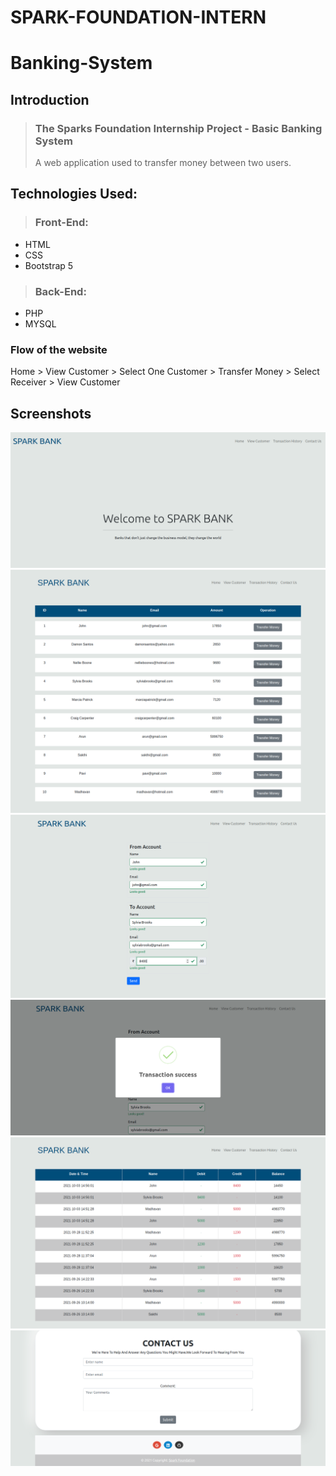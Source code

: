 # SPARK-FOUNDATION-INTERN

# Banking-System

## Introduction
>  ### The Sparks Foundation Internship Project - Basic Banking System
> A web application used to transfer money between two users.

## Technologies Used:
>  ### Front-End:
- HTML
- CSS
- Bootstrap 5
> ### Back-End:
-  PHP 
-  MYSQL

### Flow of the website
Home > View Customer > Select One Customer > Transfer Money > Select Receiver > View Customer

## Screenshots

![](screenshot/index.png)
![](screenshot/viewcustomer.png)
![](screenshot/transfer.png)
![](screenshot/transfer_success.png)
![](screenshot/history.png)
![](screenshot/contact.png)
